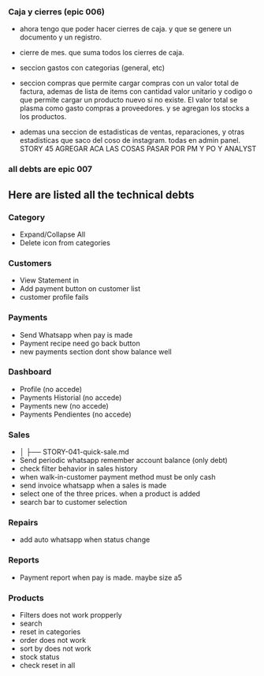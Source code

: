 ### Caja y cierres (epic 006)
* ahora tengo que poder hacer cierres de caja. y que se genere un documento y un registro.
* cierre de mes. que suma todos los cierres de caja.
* seccion gastos con categorias (general, etc)
* seccion compras que permite cargar compras con un valor total de factura, ademas de lista de items con cantidad valor unitario y codigo o que
  permite cargar un producto nuevo si no existe. El valor total se plasma como gasto compras a proveedores. y se agregan los stocks a los productos.

* ademas una seccion de estadisticas de ventas, reparaciones, y otras estadisticas que saco del coso de instagram. todas en admin panel.
STORY 45 AGREGAR ACA LAS COSAS PASAR POR PM Y PO Y ANALYST


### all debts are epic 007
## Here are listed all the technical debts

### Category
 * Expand/Collapse All
 * Delete icon from categories

### Customers
 * View Statement in
 * Add payment button on customer list
 * customer profile fails

### Payments
 * Send Whatsapp when pay is made
 * Payment recipe need go back button
 * new payments section dont show balance well

### Dashboard
* Profile (no accede)
* Payments Historial (no accede)
* Payments new (no accede)
* Payments Pendientes (no accede)

### Sales
 * │   ├── STORY-041-quick-sale.md
 * Send periodic whatsapp remember account balance (only debt)
 * check filter behavior in sales history
 * when walk-in-customer payment method must be only cash
 * send invoice whatsapp when a sales is made
 * select one of the three prices. when a product is added
 * search bar to customer selection

### Repairs
 * add auto whatsapp when status change

### Reports
 * Payment report when pay is made. maybe size a5

### Products
 * Filters does not work propperly
  * search
  * reset in categories
  * order does not work
  * sort by does not work
  * stock status
  * check reset in all
